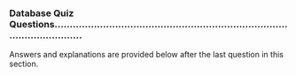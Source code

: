 ### Database Quiz Questions.....................................................................................................


Answers and explanations are provided below after the last question in this section.

